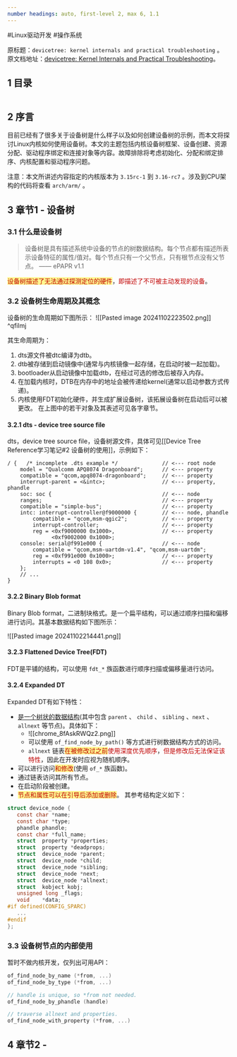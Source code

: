 ```yaml
---
number headings: auto, first-level 2, max 6, 1.1
---
```

#Linux驱动开发 #操作系统 

原标题：`devicetree: kernel internals and practical troubleshooting` 。
原文档地址：[devicetree: Kernel Internals and Practical Troubleshooting](https://elinux.org/images/0/0c/Rowand--devicetree_kernel_internals.pdf)。

## 1 目录

```toc
```

## 2 序言

目前已经有了很多关于设备树是什么样子以及如何创建设备树的示例，而本文将探讨Linux内核如何使用设备树。本文的主题包括内核设备树框架、设备创建、资源分配、驱动程序绑定和连接对象等内容。故障排除将考虑初始化、分配和绑定排序、内核配置和驱动程序问题。

注意：本文所讲述内容指定的内核版本为 `3.15rc-1` 到 `3.16-rc7` 。涉及到CPU架构的代码将查看 `arch/arm/` 。

## 3 章节1 - 设备树

### 3.1 什么是设备树

> 设备树是具有描述系统中设备的节点的树数据结构。每个节点都有描述所表示设备特征的属性/值对。每个节点只有一个父节点，只有根节点没有父节点。 —— ePAPR v1.1

<span style="background:#fff88f"><font color="#c00000">设备树描述了无法通过探测定位的硬件</font></span>，<font color="#c00000">即描述了不可被主动发现的设备</font>。

### 3.2 设备树生命周期及其概念

设备树的生命周期如下图所示：
	![[Pasted image 20241102223502.png]] ^qfilmj

其生命周期为：
1. dts源文件被dtc编译为dtb。
2. dtb被存储到启动镜像中(通常与内核镜像一起存储，在启动时被一起加载)。
3. bootloader从启动镜像中加载dtb，在经过可选的修改后被存入内存。
4. 在加载内核时，DTB在内存中的地址会被传递给kernel(通常以启动参数方式传递)。
5. 内核使用FDT初始化硬件，并生成扩展设备树，该拓展设备树在启动后可以被更改。
在上图中的若干对象及其表述可见各字章节。

#### 3.2.1 dts - device tree source file

dts，device tree source file，设备树源文件，具体可见[[Device Tree Reference学习笔记#2 设备树的使用]]，示例如下：
```
/ {   /* incomplete .dts example */              // <--- root node
	model = "Qualcomm APQ8074 Dragonboard";      // <--- property
	compatible = "qcom,apq8074-dragonboard";     // <--- property
	interrupt-parent = <&intc>;                  // <--- property, phandle
	soc: soc {                                   // <--- node
	ranges;                                      // <--- property
	compatible = "simple-bus";                   // <--- property
	intc: interrupt-controller@f9000000 {        // <--- node, phandle
		compatible = "qcom,msm-qgic2";           // <--- property
		interrupt-controller;                    // <--- property
		reg = <0xf9000000 0x1000>,               // <--- property
              <0xf9002000 0x1000>;
	console: serial@f991e000 {                   // <--- node
		compatible = "qcom,msm-uartdm-v1.4", "qcom,msm-uartdm";
		reg = <0xf991e000 0x1000>;               // <--- property
		interrupts = <0 108 0x0>;                // <--- property
	};
	// ...
}
```

#### 3.2.2 Binary Blob format

Binary Blob format，二进制块格式。是一个扁平结构，可以通过顺序扫描和偏移进行访问。其基本数据结构如下图所示：

![[Pasted image 20241102214441.png]]

#### 3.2.3 Flattened Device Tree(FDT)

FDT是平铺的结构，可以使用 `fdt_*` 族函数进行顺序扫描或偏移量进行访问。

#### 3.2.4 Expanded DT

Expanded DT有如下特性：
- <u>是一个树状的数据结构</u>(其中包含 `parent` 、 `child` 、 `sibling` 、`next` 、 `allnext` 等节点)。具体如下：
	- ![[chrome_8fAskRWQz2.png]]
	- 可以使用 `of_find_node_by_path()` 等方式进行树数据结构方式的访问。
	- `allnext` 链表<span style="background:#fff88f"><font color="#c00000">在被修改过之前</font></span><font color="#c00000">使用深度优先顺序</font>，<font color="#c00000">但是修改后无法保证该特性</font>，因此在开发时应视为随机顺序。
- 可以进行访问<span style="background:#fff88f"><font color="#c00000">和修改</font></span>(使用 `of_*` 族函数)。
- 通过链表访问其所有节点。
- 在启动阶段被创建。
- <span style="background:#fff88f"><font color="#c00000">节点和属性可以在引导后添加或删除</font></span>。
其参考结构定义如下：

```C
struct device_node {
   const char *name;
   const char *type;
   phandle phandle;
   const char *full_name;
   struct  property *properties;
   struct  property *deadprops;
   struct  device_node *parent;
   struct  device_node *child;
   struct  device_node *sibling;
   struct  device_node *next;
   struct  device_node *allnext;
   struct  kobject kobj;
   unsigned long _flags;
   void    *data;
#if defined(CONFIG_SPARC)
   ...
#endif
};
```

### 3.3 设备树节点的内部使用

暂时不做内核开发，仅列出可用API：

```C
of_find_node_by_name (*from, ...)  
of_find_node_by_type (*from, ...)  

// handle is unique, so *from not needed.
of_find_node_by_phandle (handle)  

// traverse allnext and properties.
of_find_node_with_property (*from, ...)
```

## 4 章节2 - 




